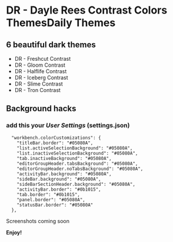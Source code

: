 # DR - Dayle Rees Contrast Colors ThemesDaily Themes
## 6 beautiful dark themes

- DR - Freshcut Contrast
- DR - Gloom Contrast
- DR - Halflife Contrast
- DR - Iceberg Contrast
- DR - Slime Contrast
- DR - Tron Contrast

## Background hacks

### add this your ***User Settings*** (settings.json)
```
  "workbench.colorCustomizations": {
    "titleBar.border": "#05080A",
    "list.activeSelectionBackground": "#05080A",
    "list.inactiveSelectionBackground": "#05080A",
    "tab.inactiveBackground": "#05080A",
    "editorGroupHeader.tabsBackground": "#05080A",
    "editorGroupHeader.noTabsBackground": "#05080A",
    "activityBar.background": "#05080A",
    "sideBar.background": "#05080A",
    "sideBarSectionHeader.background": "#05080A",
    "activityBar.border": "#0b1015",
    "tab.border": "#0b1015",
    "panel.border": "#05080A",
    "statusBar.border": "#05080A"
  },
  ```

Screenshots coming soon

**Enjoy!**
